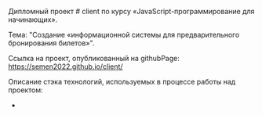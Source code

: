 Дипломный проект # client по курсу «JavaScript-программирование для начинающих».

Тема: "Создание «информационной системы для предварительного бронирования билетов»".

Ссылка на проект, опубликованный на githubPage: https://semen2022.github.io/client/ 

Описание стэка технологий, используемых в процессе работы над проектом:

-  

